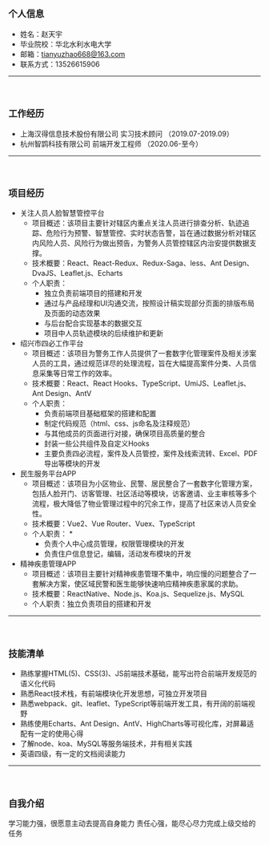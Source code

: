 ## `个人信息`

* 姓名：赵天宇
* 毕业院校：华北水利水电大学
* 邮箱：tianyuzhao668@163.com
* 联系方式：13526615906
<hr>
<br>

## `工作经历`
* 上海汉得信息技术股份有限公司 实习技术顾问 （2019.07-2019.09）
* 杭州智鹍科技有限公司 前端开发工程师 （2020.06-至今）
<hr>
<br>

## `项目经历`
* 关注人员人脸智慧管控平台 
    * 项目概述：该项目主要针对辖区内重点关注人员进行排查分析、轨迹追踪、危险行为预警、智慧管控、实时状态告警，旨在通过数据分析对辖区内风险人员、风险行为做出预告，为警务人员管控辖区内治安提供数据支撑。
    * 技术概要：React、React-Redux、Redux-Saga、less、Ant Design、DvaJS、Leaflet.js、Echarts
    * 个人职责：
        * 独立负责前端项目的搭建和开发
        * 通过与产品经理和UI沟通交流，按照设计稿实现部分页面的排版布局及页面的动态效果
        * 与后台配合实现基本的数据交互
        * 项目中人员轨迹模块的后续维护和更新
* 绍兴市四必工作平台
    * 项目概述：该项目为警务工作人员提供了一套数字化管理案件及相关涉案人员的工具，通过规范详尽的处理流程，旨在大幅提高案件分类、人员信息采集等日常工作的效率。
    * 技术概要：React、React Hooks、TypeScript、UmiJS、Leaflet.js、Ant Design、AntV 
    * 个人职责：
        * 负责前端项目基础框架的搭建和配置
        * 制定代码规范（html、css、js命名及注释规范）
        * 与其他成员的页面进行对接，确保项目高质量的整合
        * 封装一些公共组件及自定义Hooks
        * 主要负责四必流程，案件及人员管控，案件及线索流转、Excel、PDF导出等模块的开发
* 民生服务平台APP
    * 项目概述：该项目为小区物业、民警、居民整合了一套数字化管理方案，包括人脸开门、访客管理、社区活动等模块，访客邀请、业主审核等多个流程，极大降低了物业管理过程中的冗余工作，提高了社区来访人员安全性。
    * 技术概要：Vue2、Vue Router、Vuex、TypeScript
    * 个人职责：
        * 
        * 负责个人中心成员管理，权限管理模块的开发
        * 负责住户信息登记，编辑，活动发布模块的开发
* 精神疾患管理APP
    * 项目概述：该项目主要针对精神疾患管理不集中，响应慢的问题整合了一套解决方案，使区域民警和医生能够快速响应精神疾患家属的求助。
    * 技术概要：ReactNative、Node.js、Koa.js、Sequelize.js、MySQL
    * 个人职责：独立负责项目的搭建和开发
<hr>
<br>


## `技能清单`
* 熟练掌握HTML(5)、CSS(3)、JS前端技术基础，能写出符合前端开发规范的语义化代码
* 熟悉React技术栈，有前端模块化开发思想，可独立开发项目
* 熟悉webpack、git、leaflet、TypeScript等前端开发工具，有开阔的前端视野
* 熟练使用Echarts、Ant Design、AntV、HighCharts等可视化库，对屏幕适配有一定的使用心得
* 了解node、koa、MySQL等服务端技术，并有相关实践
* 英语四级，有一定的文档阅读能力
<hr>
<br>


## `自我介绍`
学习能力强，很愿意主动去提高自身能力
责任心强，能尽心尽力完成上级交给的任务



